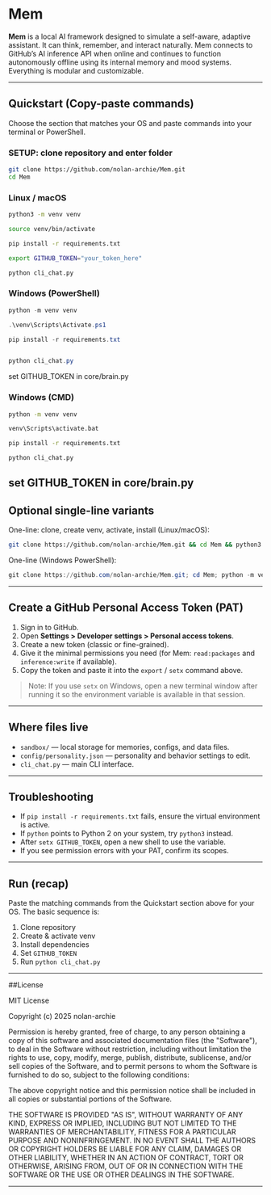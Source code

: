 # Mem

**Mem** is a local AI framework designed to simulate a self-aware, adaptive assistant. It can think, remember, and interact naturally. Mem connects to GitHub’s AI inference API when online and continues to function autonomously offline using its internal memory and mood systems. Everything is modular and customizable.

---

## Quickstart (Copy-paste commands)

Choose the section that matches your OS and paste commands into your terminal or PowerShell.

### SETUP: clone repository and enter folder

```bash
git clone https://github.com/nolan-archie/Mem.git
cd Mem
```

### Linux / macOS

```bash
python3 -m venv venv

source venv/bin/activate

pip install -r requirements.txt

export GITHUB_TOKEN="your_token_here"

python cli_chat.py
```

### Windows (PowerShell)

```powershell
python -m venv venv

.\venv\Scripts\Activate.ps1

pip install -r requirements.txt


python cli_chat.py
```
set GITHUB_TOKEN in core/brain.py
### Windows (CMD)

```cmd
python -m venv venv

venv\Scripts\activate.bat

pip install -r requirements.txt

python cli_chat.py
```
set GITHUB_TOKEN in core/brain.py
---

## Optional single-line variants

One-line: clone, create venv, activate, install (Linux/macOS):

```bash
git clone https://github.com/nolan-archie/Mem.git && cd Mem && python3 -m venv venv && source venv/bin/activate && pip install -r requirements.txt
```

One-line (Windows PowerShell):

```powershell
git clone https://github.com/nolan-archie/Mem.git; cd Mem; python -m venv venv; .\venv\Scripts\Activate.ps1; pip install -r requirements.txt
```

---

## Create a GitHub Personal Access Token (PAT)

1. Sign in to GitHub.
2. Open **Settings > Developer settings > Personal access tokens**.
3. Create a new token (classic or fine-grained).
4. Give it the minimal permissions you need (for Mem: `read:packages` and `inference:write` if available).
5. Copy the token and paste it into the `export` / `setx` command above.

> Note: If you use `setx` on Windows, open a new terminal window after running it so the environment variable is available in that session.

---

## Where files live

* `sandbox/` — local storage for memories, configs, and data files.
* `config/personality.json` — personality and behavior settings to edit.
* `cli_chat.py` — main CLI interface.

---

## Troubleshooting

* If `pip install -r requirements.txt` fails, ensure the virtual environment is active.
* If `python` points to Python 2 on your system, try `python3` instead.
* After `setx GITHUB_TOKEN`, open a new shell to use the variable.
* If you see permission errors with your PAT, confirm its scopes.

---

## Run (recap)

Paste the matching commands from the Quickstart section above for your OS. The basic sequence is:

1. Clone repository
2. Create & activate venv
3. Install dependencies
4. Set `GITHUB_TOKEN`
5. Run `python cli_chat.py`

---

##License

MIT License

Copyright (c) 2025 nolan-archie

Permission is hereby granted, free of charge, to any person obtaining a copy of this software and associated documentation files (the "Software"), to deal in the Software without restriction, including without limitation the rights to use, copy, modify, merge, publish, distribute, sublicense, and/or sell copies of the Software, and to permit persons to whom the Software is furnished to do so, subject to the following conditions:

The above copyright notice and this permission notice shall be included in all copies or substantial portions of the Software.

THE SOFTWARE IS PROVIDED "AS IS", WITHOUT WARRANTY OF ANY KIND, EXPRESS OR IMPLIED, INCLUDING BUT NOT LIMITED TO THE WARRANTIES OF MERCHANTABILITY, FITNESS FOR A PARTICULAR PURPOSE AND NONINFRINGEMENT. IN NO EVENT SHALL THE AUTHORS OR COPYRIGHT HOLDERS BE LIABLE FOR ANY CLAIM, DAMAGES OR OTHER LIABILITY, WHETHER IN AN ACTION OF CONTRACT, TORT OR OTHERWISE, ARISING FROM, OUT OF OR IN CONNECTION WITH THE SOFTWARE OR THE USE OR OTHER DEALINGS IN THE SOFTWARE.

---

